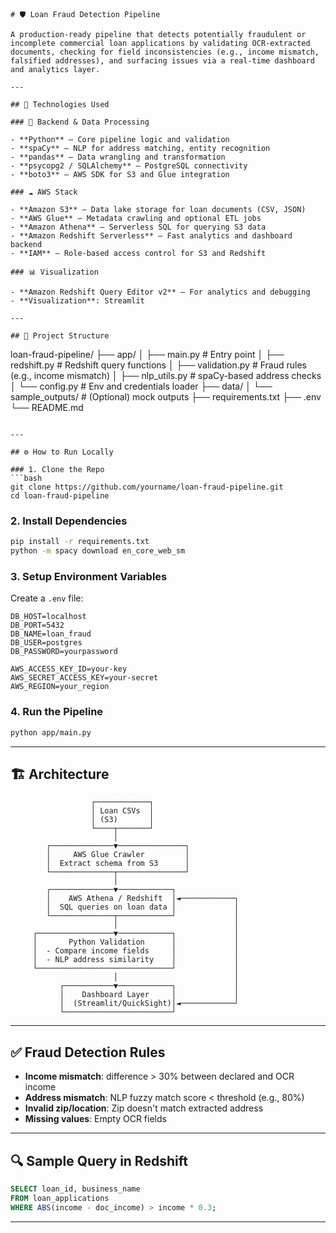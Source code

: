 ```
# 🛡️ Loan Fraud Detection Pipeline

A production-ready pipeline that detects potentially fraudulent or incomplete commercial loan applications by validating OCR-extracted documents, checking for field inconsistencies (e.g., income mismatch, falsified addresses), and surfacing issues via a real-time dashboard and analytics layer.

---

## 🔧 Technologies Used

### 🐍 Backend & Data Processing

- **Python** – Core pipeline logic and validation
- **spaCy** – NLP for address matching, entity recognition
- **pandas** – Data wrangling and transformation
- **psycopg2 / SQLAlchemy** – PostgreSQL connectivity
- **boto3** – AWS SDK for S3 and Glue integration

### ☁️ AWS Stack

- **Amazon S3** – Data lake storage for loan documents (CSV, JSON)
- **AWS Glue** – Metadata crawling and optional ETL jobs
- **Amazon Athena** – Serverless SQL for querying S3 data
- **Amazon Redshift Serverless** – Fast analytics and dashboard backend
- **IAM** – Role-based access control for S3 and Redshift

### 📊 Visualization

- **Amazon Redshift Query Editor v2** – For analytics and debugging
- **Visualization**: Streamlit

---

## 📁 Project Structure
```

loan-fraud-pipeline/
├── app/
│ ├── main.py # Entry point
│ ├── redshift.py # Redshift query functions
│ ├── validation.py # Fraud rules (e.g., income mismatch)
│ ├── nlp_utils.py # spaCy-based address checks
│ └── config.py # Env and credentials loader
├── data/
│ └── sample_outputs/ # (Optional) mock outputs
├── requirements.txt
├── .env
└── README.md

````

---

## ⚙️ How to Run Locally

### 1. Clone the Repo
```bash
git clone https://github.com/yourname/loan-fraud-pipeline.git
cd loan-fraud-pipeline
````

### 2. Install Dependencies

```bash
pip install -r requirements.txt
python -m spacy download en_core_web_sm
```

### 3. Setup Environment Variables

Create a `.env` file:

```
DB_HOST=localhost
DB_PORT=5432
DB_NAME=loan_fraud
DB_USER=postgres
DB_PASSWORD=yourpassword

AWS_ACCESS_KEY_ID=your-key
AWS_SECRET_ACCESS_KEY=your-secret
AWS_REGION=your_region
```

### 4. Run the Pipeline

```bash
python app/main.py
```

---

## 🏗️ Architecture

```text
                  ┌────────────┐
                  │ Loan CSVs  │
                  │ (S3)       │
                  └────┬───────┘
                       │
        ┌──────────────▼───────────────┐
        │     AWS Glue Crawler         │
        │  Extract schema from S3      │
        └──────────────┬───────────────┘
                       │
        ┌──────────────▼────────────┐
        │    AWS Athena / Redshift  │◄────────────┐
        │  SQL queries on loan data │             │
        └──────────────┬────────────┘             │
                       │                          │
     ┌─────────────────▼────────────┐             │
     │       Python Validation      │             │
     │  - Compare income fields     │             │
     │  - NLP address similarity    │             │
     └──────────────────────────────┘             │
                       │                          │
           ┌───────────▼────────────┐             │
           │    Dashboard Layer     │             │
           │  (Streamlit/QuickSight)│◄────────────┘
           └────────────────────────┘
```

---

## ✅ Fraud Detection Rules

- **Income mismatch**: difference > 30% between declared and OCR income
- **Address mismatch**: NLP fuzzy match score < threshold (e.g., 80%)
- **Invalid zip/location**: Zip doesn't match extracted address
- **Missing values**: Empty OCR fields

---

## 🔍 Sample Query in Redshift

```sql
SELECT loan_id, business_name
FROM loan_applications
WHERE ABS(income - doc_income) > income * 0.3;
```

---
